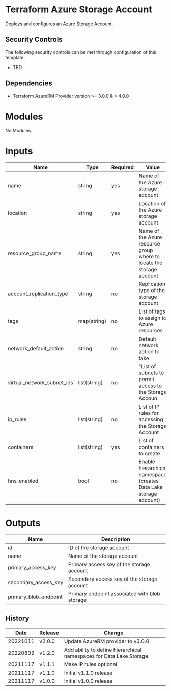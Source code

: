 # Terraform Azure Storage Account

Deploys and configures an Azure Storage Account.

## Security Controls

The following security controls can be met through configuration of this template:

- TBD

## Dependencies

- Terraform AzureRM Provider version >= 3.0.0 & < 4.0.0

# Modules

No Modules.

# Inputs

| Name                       | Type         | Required | Value                                                                |
| -------------------------- | ------------ | -------- | -------------------------------------------------------------------- |
| name                       | string       | yes      | Name of the Azure storage account                                    |
| location                   | string       | yes      | Location of the Azure storage account                                |
| resource_group_name        | string       | yes      | Name of the Azure resource group where to locate the storage account |
| account_replication_type   | string       | no       | Replication type of the storage account                              |
| tags                       | map(string)  | no       | List of tags to assign to Azure resources                            |
| network_default_action     | string       | no       | Default network action to take                                       |
| virtual_network_subnet_ids | list(string) | no       | "List of subnets to permit access to the Storage Accoun              |
| ip_rules                   | list(string) | no       | List of IP rules for accessing the Storage Account                   |
| containers                 | list(string) | yes      | List of containers to create                                         |
| hns_enabled                | bool         | no       | Enable hierarchical namespace (creates Data Lake storage account)    |

# Outputs

| Name                  | Description                                   |
| --------------------- | --------------------------------------------- |
| id                    | ID of the storage account                     |
| name                  | Name of the storage account                   |
| primary_access_key    | Primary access key of the storage account     |
| secondary_access_key  | Secondary access key of the storage account   |
| primary_blob_endpoint | Primary endpoint associated with blob storage |

## History

| Date     | Release | Change                                                               |
| -------- | ------- | -------------------------------------------------------------------- |
| 20221011 | v2.0.0  | Update AzureRM provider to v3.0.0                                    |
| 20220802 | v1.2.0  | Add ability to define hierarchical namespaces for Data Lake Storage. |
| 20211117 | v1.1.1  | Make IP rules optional                                               |
| 20211117 | v1.1.0  | Initial v1.1.0 release                                               |
| 20211117 | v1.0.0  | Initial v1.0.0 release                                               |

